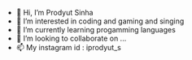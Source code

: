 - 👋 Hi, I’m Prodyut Sinha
- 👀 I’m interested in coding and gaming and singing
- 🌱 I’m currently learning progamming languages
- 💞️ I’m looking to collaborate on ...
- 📫 My instagram id : iprodyut_s

<!---
iprodyuts/iprodyuts is a ✨ special ✨ repository because its `README.md` (this file) appears on your GitHub profile.
You can click the Preview link to take a look at your changes.
--->

